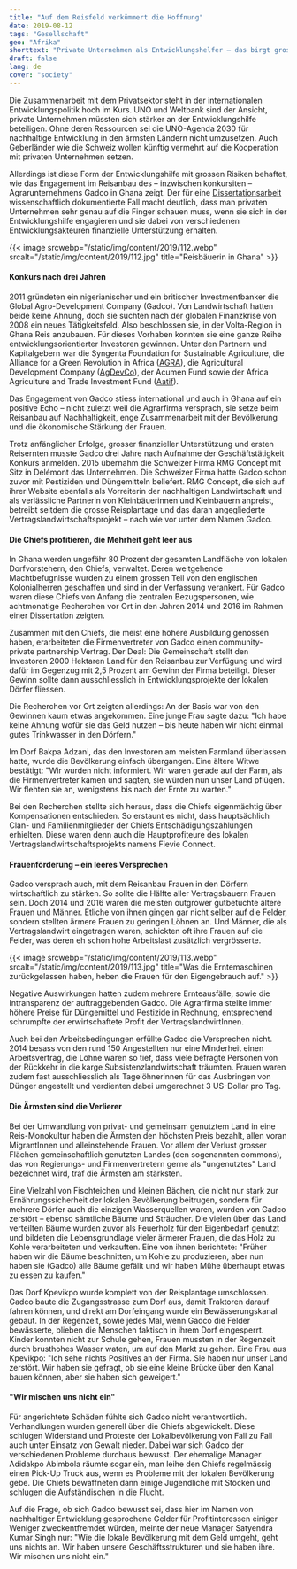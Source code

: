 ```yaml
---
title: "Auf dem Reisfeld verkümmert die Hoffnung"
date: 2019-08-12
tags: "Gesellschaft"
geo: "Afrika"
shorttext: "Private Unternehmen als Entwicklungshelfer – das birgt grosse Risiken. Fallstudie einer Schweizer Agrarfirma in Ghana."
draft: false
lang: de
cover: "society"
---
```


Die Zusammenarbeit mit dem Privatsektor steht in der internationalen Entwicklungspolitik hoch im Kurs. UNO und Weltbank sind der Ansicht, private Unternehmen müssten sich stärker an der Entwicklungshilfe beteiligen. Ohne deren Ressourcen sei die UNO-Agenda 2030 für nachhaltige Entwicklung in den ärmsten Ländern nicht umzusetzen. Auch Geberländer wie die Schweiz wollen künftig vermehrt auf die Kooperation mit privaten Unternehmen setzen.

Allerdings ist diese Form der Entwicklungshilfe mit grossen Risiken behaftet, wie das Engagement im Reisanbau des – inzwischen konkursiten – Agrarunternehmens Gadco in Ghana zeigt. Der für eine [Dissertationsarbeit](https://www.anthro.unibe.ch/ueber_uns/world_commons_week/index_ger.html "GHANA: Institutional change, gender and power relations. Case study of a ‘best practice’ large-scale land acquisition in Ghana.") wissenschaftlich dokumentierte Fall macht deutlich, dass man privaten Unternehmen sehr genau auf die Finger schauen muss, wenn sie sich in der Entwicklungshilfe engagieren und sie dabei von verschiedenen Entwicklungsakteuren finanzielle Unterstützung erhalten.

{{< image srcwebp="/static/img/content/2019/112.webp" srcalt="/static/img/content/2019/112.jpg" title="Reisbäuerin in Ghana" >}}

#### Konkurs nach drei Jahren

2011 gründeten ein nigerianischer und ein britischer Investmentbanker die Global Agro-Development Company (Gadco). Von Landwirtschaft hatten beide keine Ahnung, doch sie suchten nach der globalen Finanzkrise von 2008 ein neues Tätigkeitsfeld. Also beschlossen sie, in der Volta-Region in Ghana Reis anzubauen. Für dieses Vorhaben konnten sie eine ganze Reihe entwicklungsorientierter Investoren gewinnen. Unter den Partnern und Kapitalgebern war die Syngenta Foundation for Sustainable Agriculture, die Alliance for a Green Revolution in Africa ([AGRA](https://en.wikipedia.org/wiki/Alliance_for_a_Green_Revolution_in_Africa "Alliance for a Green Revolution in Africa")), die Agricultural Development Company ([AgDevCo](https://en.wikipedia.org/wiki/AgDevCo "AgDevCo")), der Acumen Fund sowie der Africa Agriculture and Trade Investment Fund ([Aatif](https://www.aatif.lu/home.html "Africa Agriculture and Trade Investment Fund")).

Das Engagement von Gadco stiess international und auch in Ghana auf ein positive Echo – nicht zuletzt weil die Agrarfirma versprach, sie setze beim Reisanbau auf Nachhaltigkeit, enge Zusammenarbeit mit der Bevölkerung und die ökonomische Stärkung der Frauen.

Trotz anfänglicher Erfolge, grosser finanzieller Unterstützung und ersten Reisernten musste Gadco drei Jahre nach Aufnahme der Geschäftstätigkeit Konkurs anmelden. 2015 übernahm die Schweizer Firma RMG Concept mit Sitz in Delémont das Unternehmen. Die Schweizer Firma hatte Gadco schon zuvor mit Pestiziden und Düngemitteln beliefert. RMG Concept, die sich auf ihrer Website ebenfalls als Vorreiterin der nachhaltigen Landwirtschaft und als verlässliche Partnerin von Kleinbäuerinnen und Kleinbauern anpreist, betreibt seitdem die grosse Reisplantage und das daran angegliederte Vertragslandwirtschaftsprojekt – nach wie vor unter dem Namen Gadco.

#### Die Chiefs profitieren, die Mehrheit geht leer aus

In Ghana werden ungefähr 80 Prozent der gesamten Landfläche von lokalen Dorfvorstehern, den Chiefs, verwaltet. Deren weitgehende Machtbefugnisse wurden zu einem grossen Teil von den englischen Kolonialherren geschaffen und sind in der Verfassung verankert. Für Gadco waren diese Chiefs von Anfang die zentralen Bezugspersonen, wie achtmonatige Recherchen vor Ort in den Jahren 2014 und 2016 im Rahmen einer Dissertation zeigten.

Zusammen mit den Chiefs, die meist eine höhere Ausbildung genossen haben, erarbeiteten die Firmenvertreter von Gadco einen community-private partnership Vertrag. Der Deal: Die Gemeinschaft stellt den Investoren 2000 Hektaren Land für den Reisanbau zur Verfügung und wird dafür im Gegenzug mit 2,5 Prozent am Gewinn der Firma beteiligt. Dieser Gewinn sollte dann ausschliesslich in Entwicklungsprojekte der lokalen Dörfer fliessen.

Die Recherchen vor Ort zeigten allerdings: An der Basis war von den Gewinnen kaum etwas angekommen. Eine junge Frau sagte dazu: "Ich habe keine Ahnung wofür sie das Geld nutzen – bis heute haben wir nicht einmal gutes Trinkwasser in den Dörfern."

Im Dorf Bakpa Adzani, das den Investoren am meisten Farmland überlassen hatte, wurde die Bevölkerung einfach übergangen. Eine ältere Witwe bestätigt: "Wir wurden nicht informiert. Wir waren gerade auf der Farm, als die Firmenvertreter kamen und sagten, sie würden nun unser Land pflügen. Wir flehten sie an, wenigstens bis nach der Ernte zu warten."

Bei den Recherchen stellte sich heraus, dass die Chiefs eigenmächtig über Kompensationen entschieden. So erstaunt es nicht, dass hauptsächlich Clan- und Familienmitglieder der Chiefs Entschädigungszahlungen erhielten. Diese waren denn auch die Hauptprofiteure des lokalen Vertragslandwirtschaftsprojekts namens Fievie Connect.

#### Frauenförderung – ein leeres Versprechen

Gadco versprach auch, mit dem Reisanbau Frauen in den Dörfern wirtschaftlich zu stärken. So sollte die Hälfte aller Vertragsbauern Frauen sein. Doch 2014 und 2016 waren die meisten outgrower gutbetuchte ältere Frauen und Männer. Etliche von ihnen gingen gar nicht selber auf die Felder, sondern stellten ärmere Frauen zu geringen Löhnen an. Und Männer, die als Vertragslandwirt eingetragen waren, schickten oft ihre Frauen auf die Felder, was deren eh schon hohe Arbeitslast zusätzlich vergrösserte.

{{< image srcwebp="/static/img/content/2019/113.webp" srcalt="/static/img/content/2019/113.jpg" title="Was die Erntemaschinen zurückgelassen haben, heben die Frauen für den Eigengebrauch auf." >}}

Negative Auswirkungen hatten zudem mehrere Ernteausfälle, sowie die Intransparenz der auftraggebenden Gadco. Die Agrarfirma stellte immer höhere Preise für Düngemittel und Pestizide in Rechnung, entsprechend schrumpfte der erwirtschaftete Profit der VertragslandwirtInnen. 

Auch bei den Arbeitsbedingungen erfüllte Gadco die Versprechen nicht. 2014 besass von den rund 150 Angestellten nur eine Minderheit einen Arbeitsvertrag, die Löhne waren so tief, dass viele befragte Personen von der Rückkehr in die karge Subsistenzlandwirtschaft träumten. Frauen waren zudem fast ausschliesslich als Tagelöhnerinnen für das Ausbringen von Dünger angestellt und verdienten dabei umgerechnet 3 US-Dollar pro Tag.

#### Die Ärmsten sind die Verlierer

Bei der Umwandlung von privat- und gemeinsam genutztem Land in eine Reis-Monokultur haben die Ärmsten den höchsten Preis bezahlt, allen voran MigrantInnen und alleinstehende Frauen. Vor allem der Verlust grosser Flächen gemeinschaftlich genutzten Landes (den sogenannten commons), das von Regierungs- und Firmenvertretern gerne als "ungenutztes" Land bezeichnet wird, traf die Ärmsten am stärksten.

Eine Vielzahl von Fischteichen und kleinen Bächen, die nicht nur stark zur Ernährungssicherheit der lokalen Bevölkerung beitrugen, sondern für mehrere Dörfer auch die einzigen Wasserquellen waren, wurden von Gadco zerstört ­– ebenso sämtliche Bäume und Sträucher. Die vielen über das Land verteilten Bäume wurden zuvor als Feuerholz für den Eigenbedarf genutzt und bildeten die Lebensgrundlage vieler ärmerer Frauen, die das Holz zu Kohle verarbeiteten und verkauften. Eine von ihnen berichtete: "Früher haben wir die Bäume beschnitten, um Kohle zu produzieren, aber nun haben sie (Gadco) alle Bäume gefällt und wir haben Mühe überhaupt etwas zu essen zu kaufen."

Das Dorf Kpevikpo wurde komplett von der Reisplantage umschlossen. Gadco baute die Zugangsstrasse zum Dorf aus, damit Traktoren darauf fahren können, und direkt am Dorfeingang wurde ein Bewässerungskanal gebaut. In der Regenzeit, sowie jedes Mal, wenn Gadco die Felder bewässerte, blieben die Menschen faktisch in ihrem Dorf eingesperrt. Kinder konnten nicht zur Schule gehen, Frauen mussten in der Regenzeit durch brusthohes Wasser waten, um auf den Markt zu gehen. Eine Frau aus Kpevikpo: "Ich sehe nichts Positives an der Firma. Sie haben nur unser Land zerstört. Wir haben sie gefragt, ob sie eine kleine Brücke über den Kanal bauen können, aber sie haben sich geweigert."

#### "Wir mischen uns nicht ein"

Für angerichtete Schäden fühlte sich Gadco nicht verantwortlich. Verhandlungen wurden generell über die Chiefs abgewickelt. Diese schlugen Widerstand und Proteste der Lokalbevölkerung von Fall zu Fall auch unter Einsatz von Gewalt nieder. Dabei war sich Gadco der verschiedenen Probleme durchaus bewusst. Der ehemalige Manager Adidakpo Abimbola räumte sogar ein, man leihe den Chiefs regelmässig einen Pick-Up Truck aus, wenn es Probleme mit der lokalen Bevölkerung gebe. Die Chiefs bewaffneten dann einige Jugendliche mit Stöcken und schlugen die Aufständischen in die Flucht.

Auf die Frage, ob sich Gadco bewusst sei, dass hier im Namen von nachhaltiger Entwicklung gesprochene Gelder für Profitinteressen einiger Weniger zweckentfremdet würden, meinte der neue Manager Satyendra Kumar Singh nur: "Wie die lokale Bevölkerung mit dem Geld umgeht, geht uns nichts an. Wir haben unsere Geschäftsstrukturen und sie haben ihre. Wir mischen uns nicht ein."
